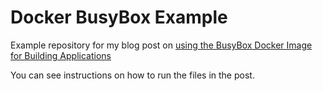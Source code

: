 # Docker BusyBox Example

Example repository for my blog post on [using the BusyBox Docker Image for Building Applications](https://www.sohamkamani.com/docker/busybox-guide/)

You can see instructions on how to run the files in the post.